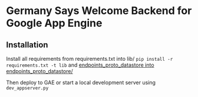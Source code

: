# Germany Says Welcome Backend for Google App Engine

## Installation

Install all requirements from requirements.txt into lib/
``` pip install -r requirements.txt -t lib ```
and [endpoints_proto_datastore into endpoints_proto_datastore/](https://github.com/GoogleCloudPlatform/endpoints-proto-datastore#project-setup-installation-and-configuration)

Then deploy to GAE or start a local development server using ```dev_appserver.py```